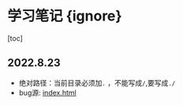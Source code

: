 # 学习笔记 {ignore}

[toc]

## 2022.8.23

 - 绝对路径：当前目录必须加```.``` ，不能写成```/```,要写成```./```
 - bug源: [index.html](./index.html#bug-20220823-1)